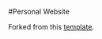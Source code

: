 #Personal Website 

Forked from this [template](https://startbootstrap.com/template-overviews/resume/). 

